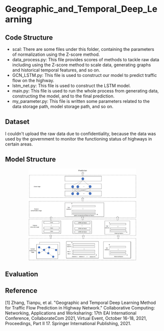 # Geographic_and_Temporal_Deep_Learning

## Code Structure
  * scal: There are some files under this folder, containing the parameters of normalization using the Z-score method.
  * data_process.py: This file provides scores of methods to tackle raw data including using the Z-score method to scale data, generating graphs and historical temporal features, and so on.
  * GCN_LSTM.py: This file is used to construct our model to predict traffic flow on the highway.
  * lstm_net.py: This file is used to construct the LSTM model.
  * main.py: This file is used to run the whole process from generating data, constructing the model, and to the final prediction.
  * my_parameter.py: This file is written some parameters related to the data storage path, model storage path, and so on.

## Dataset
   I couldn't upload the raw data due to confidentiality, because the data was used by the government to monitor the functioning status of highways in certain areas.
## Model Structure
<div align=center>
<img src="https://github.com/Zhangtianpu/Geographic_and_Temporal_Deep_Learning/blob/master/fig/traffic%20flow%20predictoin%20method.jpg" width="70%" height="60%">
</div>

## Evaluation

## Reference
[1] Zhang, Tianpu, et al. "Geographic and Temporal Deep Learning Method for Traffic Flow Prediction in Highway Network." Collaborative Computing: Networking, Applications and Worksharing: 17th EAI International Conference, CollaborateCom 2021, Virtual Event, October 16-18, 2021, Proceedings, Part II 17. Springer International Publishing, 2021.
